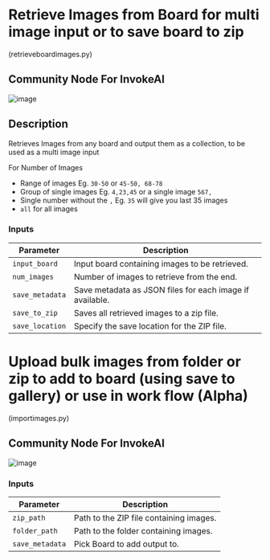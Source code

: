 # Retrieve Images from Board for multi image input or to save board to zip
(retrieveboardimages.py)

## Community Node For InvokeAI

![image](https://github.com/mickr777/multiImagesfromboard/assets/115216705/3ef4c7e0-e6cd-48c4-b3de-70ed1b160361)


## Description
Retrieves Images from any board and output them as a collection, to be used as a multi image input

For Number of Images
* Range of images Eg. `30-50` or `45-50, 68-78`
* Group of single images Eg. `4,23,45` or a single image `567,`
* Single number without the `,` Eg. `35` will give you last 35 images
* `all` for all images

### Inputs
| Parameter     | Description                                 
|---------------|---------------------------------------------|
| `input_board`  | Input board containing images to be retrieved.|
| `num_images` | Number of images to retrieve from the end.|
| `save_metadata` | Save metadata as JSON files for each image if available.|
| `save_to_zip` | Saves all retrieved images to a zip file.|
| `save_location` | Specify the save location for the ZIP file.|


# Upload bulk images from folder or zip to add to board (using save to gallery) or use in work flow (Alpha)
(importimages.py)

## Community Node For InvokeAI

![image](https://github.com/mickr777/multiImagesfromboard/assets/115216705/93a7f50b-cbf8-49e5-b8da-8f0ab6e235bf)


### Inputs
| Parameter     | Description                                 
|---------------|---------------------------------------------|
| `zip_path`  | Path to the ZIP file containing images.|
| `folder_path` | Path to the folder containing images.|
| `save_metadata` | Pick Board to add output to.|
